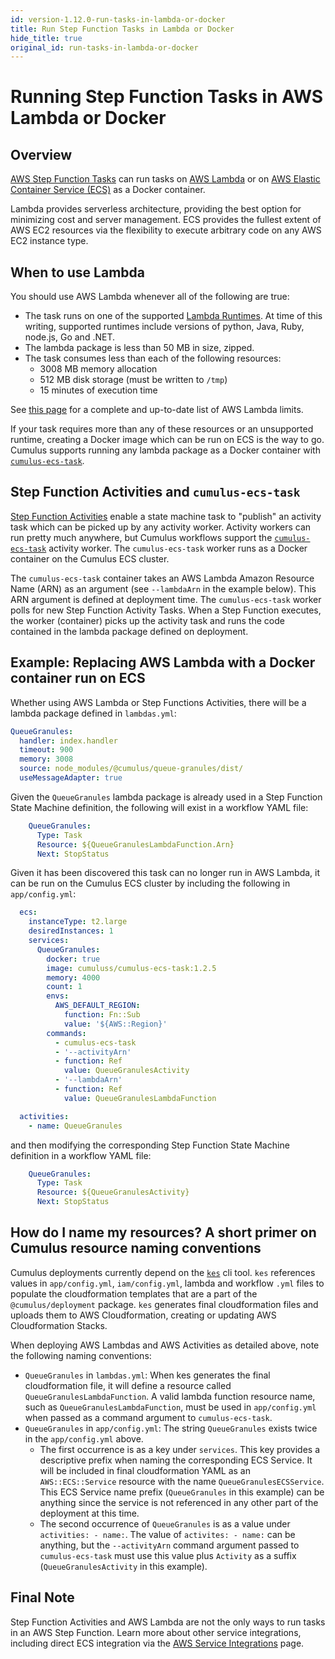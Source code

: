 ```yaml
---
id: version-1.12.0-run-tasks-in-lambda-or-docker
title: Run Step Function Tasks in Lambda or Docker
hide_title: true
original_id: run-tasks-in-lambda-or-docker
---
```


# Running Step Function Tasks in AWS Lambda or Docker

## Overview

[AWS Step Function Tasks](https://docs.aws.amazon.com/step-functions/latest/dg/concepts-tasks.html) can run tasks on [AWS Lambda](https://aws.amazon.com/lambda/) or on [AWS Elastic Container Service (ECS)](https://aws.amazon.com/ecs/) as a Docker container.

Lambda provides serverless architecture, providing the best option for minimizing cost and server management. ECS provides the fullest extent of AWS EC2 resources via the flexibility to execute arbitrary code on any AWS EC2 instance type.

## When to use Lambda

You should use AWS Lambda whenever all of the following are true:

* The task runs on one of the supported [Lambda Runtimes](https://docs.aws.amazon.com/lambda/latest/dg/lambda-runtimes.html). At time of this writing, supported runtimes include versions of python, Java, Ruby, node.js, Go and .NET.
* The lambda package is less than 50 MB in size, zipped.
* The task consumes less than each of the following resources:
    * 3008 MB memory allocation
    * 512 MB disk storage (must be written to `/tmp`)
    * 15 minutes of execution time

See [this page](https://docs.aws.amazon.com/lambda/latest/dg/limits.html) for a complete and up-to-date list of AWS Lambda limits.

If your task requires more than any of these resources or an unsupported runtime, creating a Docker image which can be run on ECS is the way to go. Cumulus supports running any lambda package as a Docker container with [`cumulus-ecs-task`](https://github.com/nasa/cumulus-ecs-task).

## Step Function Activities and `cumulus-ecs-task`

[Step Function Activities](https://docs.aws.amazon.com/step-functions/latest/dg/concepts-activities.html) enable a state machine task to "publish" an activity task which can be picked up by any activity worker. Activity workers can run pretty much anywhere, but Cumulus workflows support the [`cumulus-ecs-task`](https://github.com/nasa/cumulus-ecs-task) activity worker. The `cumulus-ecs-task` worker runs as a Docker container on the Cumulus ECS cluster.

The `cumulus-ecs-task` container takes an AWS Lambda Amazon Resource Name (ARN) as an argument (see `--lambdaArn` in the example below). This ARN argument is defined at deployment time. The `cumulus-ecs-task` worker polls for new Step Function Activity Tasks. When a Step Function executes, the worker (container) picks up the activity task and runs the code contained in the lambda package defined on deployment.

## Example: Replacing AWS Lambda with a Docker container run on ECS

Whether using AWS Lambda or Step Functions Activities, there will be a lambda package defined in `lambdas.yml`:

```yaml
QueueGranules:
  handler: index.handler
  timeout: 900
  memory: 3008
  source: node_modules/@cumulus/queue-granules/dist/
  useMessageAdapter: true
```

Given the `QueueGranules` lambda package is already used in a Step Function State Machine definition, the following will exist in a workflow YAML file:

```yaml
    QueueGranules:
      Type: Task
      Resource: ${QueueGranulesLambdaFunction.Arn}
      Next: StopStatus
```

Given it has been discovered this task can no longer run in AWS Lambda, it can be run on the Cumulus ECS cluster by including the following in `app/config.yml`:

```yaml
  ecs:
    instanceType: t2.large
    desiredInstances: 1
    services:
      QueueGranules:
        docker: true
        image: cumuluss/cumulus-ecs-task:1.2.5
        memory: 4000
        count: 1
        envs:
          AWS_DEFAULT_REGION:
            function: Fn::Sub
            value: '${AWS::Region}'
        commands:
          - cumulus-ecs-task
          - '--activityArn'
          - function: Ref
            value: QueueGranulesActivity
          - '--lambdaArn'
          - function: Ref
            value: QueueGranulesLambdaFunction

  activities:
    - name: QueueGranules
```

and then modifying the corresponding Step Function State Machine definition in a workflow YAML file:

```yaml
    QueueGranules:
      Type: Task
      Resource: ${QueueGranulesActivity}
      Next: StopStatus
```

## How do I name my resources? A short primer on Cumulus resource naming conventions

Cumulus deployments currently depend on the [`kes`](https://github.com/developmentseed/kes) cli tool. `kes` references values in `app/config.yml`, `iam/config.yml`, lambda and workflow `.yml` files to populate the cloudformation templates that are a part of the `@cumulus/deployment` package. `kes` generates final cloudformation files and uploads them to AWS Cloudformation, creating or updating AWS Cloudformation Stacks.

When deploying AWS Lambdas and AWS Activities as detailed above, note the following naming conventions:

* `QueueGranules` in `lambdas.yml`: When kes generates the final cloudformation file, it will define a resource called `QueueGranulesLambdaFunction`. A valid lambda function resource name, such as `QueueGranulesLambdaFunction`, must be used in `app/config.yml` when passed as a command argument to `cumulus-ecs-task`.
* `QueueGranules` in `app/config.yml`: The string `QueueGranules` exists twice in the `app/config.yml` above.
    * The first occurrence is as a key under `services`. This key provides a descriptive prefix when naming the corresponding ECS Service. It will be included in final cloudformation YAML as an `AWS::ECS::Service` resource with the name `QueueGranulesECSService`. This ECS Service name prefix (`QueueGranules` in this example) can be anything since the service is not referenced in any other part of the deployment at this time.
    * The second occurrence of `QueueGranules` is as a value under `activities: - name:`. The value of `activites: - name:` can be anything, but the `--activityArn` command argument passed to `cumulus-ecs-task` must use this value plus `Activity` as a suffix (`QueueGranulesActivity` in this example).

## Final Note

Step Function Activities and AWS Lambda are not the only ways to run tasks in an AWS Step Function. Learn more about other service integrations, including direct ECS integration via the [AWS Service Integrations](https://docs.aws.amazon.com/step-functions/latest/dg/concepts-connectors.html) page.

